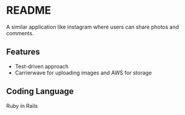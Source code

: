 # README

A similar application like instagram where users can share photos and comments. 

## Features

  * Test-driven approach
  * Carrierwave for uploading images and AWS for storage 

## Coding Language

  Ruby in Rails
 